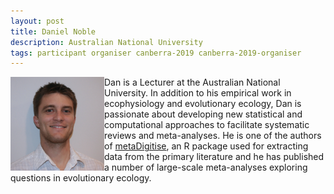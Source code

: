 ```yaml
---
layout: post
title: Daniel Noble
description: Australian National University
tags: participant organiser canberra-2019 canberra-2019-organiser
---
```

<img align="left" width="150" height="150" src="/assets/people/Noble_Dan.jpg" alt="Dan Noble"/>Dan is a Lecturer at the Australian National University. In addition to his empirical work in ecophysiology and evolutionary ecology, Dan is passionate about developing new statistical and computational approaches to facilitate systematic reviews and meta-analyses. He is one of the authors of <a href="https://cran.r-project.org/web/packages/metaDigitise/index.html">metaDigitise</a>, an R package used for extracting data from the primary literature and he has published a number of large-scale meta-analyses exploring questions in evolutionary ecology.  

<a href="http://nobledan.com" title="Homepage" target="_blank" rel="noopener">
  <i class="fa fa-home fa-2x" style="color:#4FB3A9"></i>
</a>&nbsp;
<a href="https://twitter.com/DanielWANoble" title="Twitter" target="_blank"
rel="noopener">
  <i class="fa fa-twitter fa-2x" style="color:#4FB3A9"></i>
</a>&nbsp;
<a href="https://github.com/daniel1noble" title="GitHub" target="_blank" rel="noopener">
  <i class="fa fa-github fa-2x" style="color:#4FB3A9"></i>
</a>